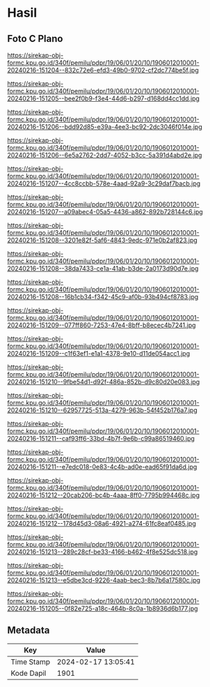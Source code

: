 # Hasil

## Foto C Plano

https://sirekap-obj-formc.kpu.go.id/340f/pemilu/pdpr/19/06/01/20/10/1906012010001-20240216-151204--832c72e6-efd3-49b0-9702-cf2dc774be5f.jpg

https://sirekap-obj-formc.kpu.go.id/340f/pemilu/pdpr/19/06/01/20/10/1906012010001-20240216-151205--bee2f0b9-f3e4-44d6-b297-d168dd4cc1dd.jpg

https://sirekap-obj-formc.kpu.go.id/340f/pemilu/pdpr/19/06/01/20/10/1906012010001-20240216-151206--bdd92d85-e39a-4ee3-bc92-2dc3046f014e.jpg

https://sirekap-obj-formc.kpu.go.id/340f/pemilu/pdpr/19/06/01/20/10/1906012010001-20240216-151206--6e5a2762-2dd7-4052-b3cc-5a391d4abd2e.jpg

https://sirekap-obj-formc.kpu.go.id/340f/pemilu/pdpr/19/06/01/20/10/1906012010001-20240216-151207--4cc8ccbb-578e-4aad-92a9-3c29daf7bacb.jpg

https://sirekap-obj-formc.kpu.go.id/340f/pemilu/pdpr/19/06/01/20/10/1906012010001-20240216-151207--a09abec4-05a5-4436-a862-892b728144c6.jpg

https://sirekap-obj-formc.kpu.go.id/340f/pemilu/pdpr/19/06/01/20/10/1906012010001-20240216-151208--3201e82f-5af6-4843-9edc-971e0b2af823.jpg

https://sirekap-obj-formc.kpu.go.id/340f/pemilu/pdpr/19/06/01/20/10/1906012010001-20240216-151208--38da7433-ce1a-41ab-b3de-2a0173d90d7e.jpg

https://sirekap-obj-formc.kpu.go.id/340f/pemilu/pdpr/19/06/01/20/10/1906012010001-20240216-151208--16b1cb34-f342-45c9-af0b-93b494cf8783.jpg

https://sirekap-obj-formc.kpu.go.id/340f/pemilu/pdpr/19/06/01/20/10/1906012010001-20240216-151209--077ff860-7253-47e4-8bff-b8ecec4b7241.jpg

https://sirekap-obj-formc.kpu.go.id/340f/pemilu/pdpr/19/06/01/20/10/1906012010001-20240216-151209--c1f63ef1-e1a1-4378-9e10-d11de054acc1.jpg

https://sirekap-obj-formc.kpu.go.id/340f/pemilu/pdpr/19/06/01/20/10/1906012010001-20240216-151210--9fbe54d1-d92f-486a-852b-d9c80d20e083.jpg

https://sirekap-obj-formc.kpu.go.id/340f/pemilu/pdpr/19/06/01/20/10/1906012010001-20240216-151210--62957725-513a-4279-963b-54f452b176a7.jpg

https://sirekap-obj-formc.kpu.go.id/340f/pemilu/pdpr/19/06/01/20/10/1906012010001-20240216-151211--caf93ff6-33bd-4b7f-9e6b-c99a86519460.jpg

https://sirekap-obj-formc.kpu.go.id/340f/pemilu/pdpr/19/06/01/20/10/1906012010001-20240216-151211--e7edc018-0e83-4c4b-ad0e-ead65f91da6d.jpg

https://sirekap-obj-formc.kpu.go.id/340f/pemilu/pdpr/19/06/01/20/10/1906012010001-20240216-151212--20cab206-bc4b-4aaa-8ff0-7795b994468c.jpg

https://sirekap-obj-formc.kpu.go.id/340f/pemilu/pdpr/19/06/01/20/10/1906012010001-20240216-151212--178d45d3-08a6-4921-a274-61fc8eaf0485.jpg

https://sirekap-obj-formc.kpu.go.id/340f/pemilu/pdpr/19/06/01/20/10/1906012010001-20240216-151213--289c28cf-be33-4166-b462-4f8e525dc518.jpg

https://sirekap-obj-formc.kpu.go.id/340f/pemilu/pdpr/19/06/01/20/10/1906012010001-20240216-151213--e5dbe3cd-9226-4aab-bec3-8b7b6a17580c.jpg

https://sirekap-obj-formc.kpu.go.id/340f/pemilu/pdpr/19/06/01/20/10/1906012010001-20240216-151205--0f82e725-a18c-464b-8c0a-1b8936d6b177.jpg


## Metadata

| Key        | Value               |
| ---------- | ------------------- |
| Time Stamp | 2024-02-17 13:05:41 |
| Kode Dapil | 1901                |



